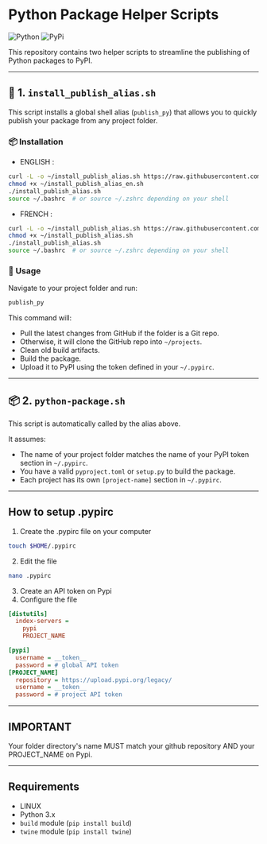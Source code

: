 # Python Package Helper Scripts

![Python](https://img.shields.io/badge/python-3670A0?style=for-the-badge&logo=python&logoColor=ffdd54) ![PyPi](https://img.shields.io/badge/pypi-%23ececec.svg?style=for-the-badge&logo=pypi&logoColor=1f73b7)

This repository contains two helper scripts to streamline the publishing of Python packages to PyPI.

---

## 🔧 1. `install_publish_alias.sh`

This script installs a global shell alias (`publish_py`) that allows you to quickly publish your package from any project folder.

### 📦 Installation

* ENGLISH : 
```bash
curl -L -o ~/install_publish_alias.sh https://raw.githubusercontent.com/ClaraVnk/python-package/main/install_publish_alias_en.sh
chmod +x ~/install_publish_alias_en.sh
./install_publish_alias.sh
source ~/.bashrc  # or source ~/.zshrc depending on your shell
```

* FRENCH :
```bash
curl -L -o ~/install_publish_alias.sh https://raw.githubusercontent.com/ClaraVnk/python-package/main/install_publish_alias.sh
chmod +x ~/install_publish_alias.sh
./install_publish_alias.sh
source ~/.bashrc  # or source ~/.zshrc depending on your shell
```

### 🚀 Usage

Navigate to your project folder and run:

```bash
publish_py
```

This command will:
- Pull the latest changes from GitHub if the folder is a Git repo.
- Otherwise, it will clone the GitHub repo into `~/projects`.
- Clean old build artifacts.
- Build the package.
- Upload it to PyPI using the token defined in your `~/.pypirc`.

---

## 📦 2. `python-package.sh`

This script is automatically called by the alias above.

It assumes:
- The name of your project folder matches the name of your PyPI token section in `~/.pypirc`.
- You have a valid `pyproject.toml` or `setup.py` to build the package.
- Each project has its own `[project-name]` section in `~/.pypirc`.

---

## How to setup .pypirc

1. Create the .pypirc file on your computer
```bash
touch $HOME/.pypirc
```
2. Edit the file
```bash
nano .pypirc
```
3. Create an API token on Pypi
4. Configure the file
```ini
[distutils]
  index-servers =
    pypi
    PROJECT_NAME

[pypi]
  username = __token__
  password = # global API token
[PROJECT_NAME]
  repository = https://upload.pypi.org/legacy/
  username = __token__
  password = # project API token
```

---

## IMPORTANT

Your folder directory's name MUST match your github repository AND your PROJECT_NAME on Pypi.

---

## Requirements

- LINUX
- Python 3.x
- `build` module (`pip install build`)
- `twine` module (`pip install twine`)

